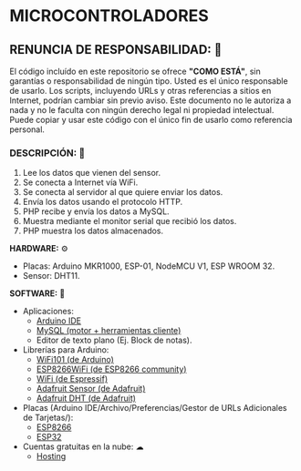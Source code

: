 # MICROCONTROLADORES

## RENUNCIA DE RESPONSABILIDAD: 📢
El código incluído en este repositorio se ofrece **"COMO ESTÁ"**, sin garantías o responsabilidad de ningún tipo. Usted es el único responsable de usarlo. Los scripts, incluyendo URLs y otras referencias a sitios en Internet, podrían cambiar sin previo aviso. Este documento no le autoriza a nada y no le faculta con ningún derecho legal ni propiedad intelectual. Puede copiar y usar este código con el único fin de usarlo como referencia personal.

### DESCRIPCIÓN: 🚀
1. Lee los datos que vienen del sensor.
2. Se conecta a Internet vía WiFi.
3. Se conecta al servidor al que quiere enviar los datos.
4. Envía los datos usando el protocolo HTTP.
5. PHP recibe y envía los datos a MySQL.
6. Muestra mediante el monitor serial que recibió los datos.
7. PHP muestra los datos almacenados.

**HARDWARE:** ⚙
- Placas: Arduino MKR1000, ESP-01, NodeMCU V1, ESP WROOM 32.
- Sensor: DHT11.

**SOFTWARE:** 💾
- Aplicaciones:
    + [Arduino IDE](https://www.arduino.cc/en/main/software/)
    + [MySQL (motor + herramientas cliente)](https://dev.mysql.com/downloads/workbench/)
    + Editor de texto plano (Ej. Block de notas).
- Librerías para Arduino:
    + [WiFi101 (de Arduino)](https://github.com/arduino-libraries/WiFi101)
    + [ESP8266WiFi (de ESP8266 community)](https://github.com/esp8266/Arduino)
    + [WiFi (de Espressif)](https://github.com/espressif/arduino-esp32/tree/master/libraries/WiFi)
    + [Adafruit Sensor (de Adafruit)](https://github.com/adafruit/Adafruit_Sensor)
    + [Adafruit DHT (de Adafruit)](https://github.com/adafruit/DHT-sensor-library)
- Placas (Arduino IDE/Archivo/Preferencias/Gestor de URLs Adicionales de Tarjetas/):
    + [ESP8266](http://arduino.esp8266.com/stable/package_esp8266com_index.json)
    + [ESP32](http://dl.espressif.com/dl/package_esp32_index.json)
- Cuentas gratuitas en la nube: ☁
    + [Hosting](https://www.000webhost.com/)
